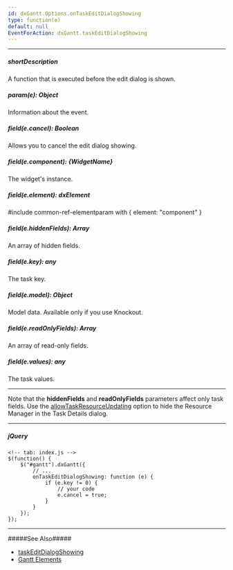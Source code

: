 ```yaml
---
id: dxGantt.Options.onTaskEditDialogShowing
type: function(e)
default: null
EventForAction: dxGantt.taskEditDialogShowing
---
```

---
##### shortDescription
A function that is executed before the edit dialog is shown.

##### param(e): Object
Information about the event.

##### field(e.cancel): Boolean
Allows you to cancel the edit dialog showing.

##### field(e.component): {WidgetName}
The widget's instance.

##### field(e.element): dxElement
#include common-ref-elementparam with { element: "component" }

##### field(e.hiddenFields): Array<String>
An array of hidden fields.

##### field(e.key): any
The task key.

##### field(e.model): Object
Model data. Available only if you use Knockout.

##### field(e.readOnlyFields): Array<String>
An array of read-only fields.

##### field(e.values): any
The task values.

---

Note that the **hiddenFields** and **readOnlyFields** parameters affect only task fields. Use the [allowTaskResourceUpdating](/Documentation/ApiReference/UI_Widgets/dxGantt/Configuration/#allowTaskResourceUpdating) option to hide the Resource Manager in the Task Details dialog.

---

##### jQuery

    <!-- tab: index.js -->
    $(function() {
        $("#gantt").dxGantt({
            // ...
            onTaskEditDialogShowing: function (e) {
                if (e.key != 0) {
                    // your code
                    e.cancel = true;
                }
            }
        });
    }); 

---

#####See Also#####
- [taskEditDialogShowing](/Documentation/ApiReference/UI_Widgets/dxGantt/Events/#taskEditDialogShowing)
- [Gantt Elements](/Documentation/Guide/Widgets/Gantt/Gantt_Elements/)